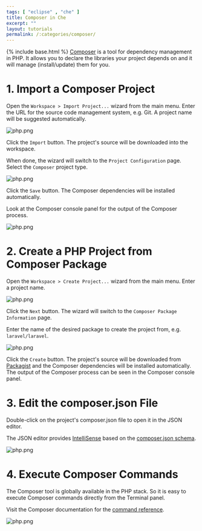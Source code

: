 ```yaml
---
tags: [ "eclipse" , "che" ]
title: Composer in Che
excerpt: ""
layout: tutorials
permalink: /:categories/composer/
---
```

{% include base.html %}
[Composer](https://getcomposer.org/) is a tool for dependency management in PHP. It allows you to declare the libraries your project depends on and it will manage (install/update) them for you.

# 1. Import a Composer Project

Open the `Workspace > Import Project...` wizard from the main menu. Enter the URL for the source code management system, e.g. Git.
A project name will be suggested automatically.

![php.png]({{base}}{{site.links["composer-project-import.png"]}})

Click the `Import` button. The project's source will be downloaded into the workspace.

When done, the wizard will switch to the `Project Configuration` page. Select the `Composer` project type.

![php.png]({{base}}{{site.links["composer-project-config.png"]}})

Click the `Save` button. The Composer dependencies will be installed automatically. 

Look at the Composer console panel for the output of the Composer process.

![php.png]({{base}}{{site.links["composer-output.png"]}})

# 2. Create a PHP Project from Composer Package

Open the `Workspace > Create Project...` wizard from the main menu. Enter a project name.

![php.png]({{base}}{{site.links["composer-project-create.png"]}})

Click the `Next` button. The wizard will switch to the `Composer Package Information` page.

Enter the name of the desired package to create the project from, e.g. `laravel/laravel`.

![php.png]({{base}}{{site.links["composer-project-package.png"]}})

Click the `Create` button. The project's source will be downloaded from [Packagist](https://packagist.org/) and the Composer dependencies will be installed automatically. The output of the Composer process can be seen in the Composer console panel.

# 3. Edit the composer.json File

Double-click on the project's composer.json file to open it in the JSON editor.

The JSON editor provides [IntelliSense]({{base}}{{site.links["ide-intellisense"]}}) based on the [composer.json schema](https://getcomposer.org/doc/04-schema.md).

![php.png]({{base}}{{site.links["composer-editor-intellisense.png"]}})

# 4. Execute Composer Commands

The Composer tool is globally available in the PHP stack. So it is easy to execute Composer commands directly from the Terminal panel.

Visit the Composer documentation for the [command reference](https://getcomposer.org/doc/03-cli.md).

![php.png]({{base}}{{site.links["composer-terminal.png"]}})



